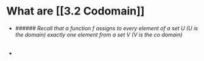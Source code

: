 # What are [[3.2 Codomain]]
- ###### ###### Recall that a function f assigns to every element of a set U (U is the domain) exactly one element from a set V (V is the *co domain*) 
- 